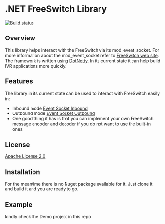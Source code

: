 .NET FreeSwitch Library
========================================
[![Build status](https://ci.appveyor.com/api/projects/status/gtd0537ge5jtfmxr?svg=true)](https://ci.appveyor.com/project/Tochemey/modfreeswitch)


## **Overview**
This library helps interact with the FreeSwitch via its mod_event_socket. For more information about the mod_event_socket refer to [FreeSwitch web site](https://freeswitch.org/confluence/display/FREESWITCH/mod_event_socket). 
The framework is written using [DotNetty](https://github.com/Azure/DotNetty).
In its current state it can help build IVR applications more quickly. 

## **Features**
The library in its current state can be used to interact with FreeSwitch easily in:
* Inbound mode [Event Socket Inbound](https://freeswitch.org/confluence/display/FREESWITCH/mod_event_socket#mod_event_socket-Inbound)
* Outbound mode [Event Socket Outbound](https://wiki.freeswitch.org/wiki/Event_Socket_Outbound)
* One good thing it has is that you can implement your own FreeSwitch message encoder and decoder if you do not want to use the built-in ones

## **License**
[Apache License 2.0](http://www.apache.org/licenses/LICENSE-2.0.txt)

## **Installation**
For the meantime there is no Nuget package available for it. Just clone it and build it and you are ready to go.

## **Example**

kindly check the Demo project in this repo
